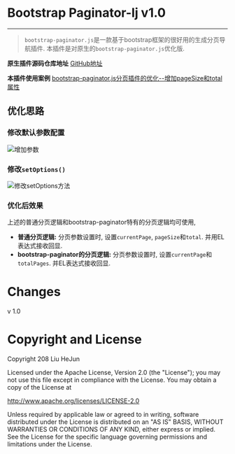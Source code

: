 # Bootstrap Paginator-lj v1.0

---


> `bootstrap-paginator.js`是一款基于bootstrap框架的很好用的生成分页导航插件.
> 本插件是对原生的`bootstrap-paginator.js`优化版.

**原生插件源码仓库地址**
[GitHub地址](https://github.com/lyonlai/bootstrap-paginator)

**本插件使用案例**
[bootstrap-paginator.js分页插件的优化--增加pageSize和total属性](http://www.jianshu.com/p/a4a969c885cf)


## 优化思路

### 修改默认参数配置
![增加参数](http://upload-images.jianshu.io/upload_images/3250317-bad01d6f64370874.png?imageMogr2/auto-orient/strip%7CimageView2/2/w/1240)

### 修改`setOptions()`
![修改setOptions方法](http://upload-images.jianshu.io/upload_images/3250317-0bc429369dede504.png?imageMogr2/auto-orient/strip%7CimageView2/2/w/1240)

### 优化后效果
上述的普通分页逻辑和bootstrap-paginator特有的分页逻辑均可使用, 
* **普通分页逻辑:** 分页参数设置时, 设置`currentPage`, `pageSize`和`total`. 并用EL表达式接收回显.
* **bootstrap-paginator的分页逻辑:** 分页参数设置时, 设置`currentPage`和`totalPages`. 并EL表达式接收回显.

# Changes

v 1.0



# Copyright and License
Copyright 208 Liu HeJun

Licensed under the Apache License, Version 2.0 (the "License");
you may not use this file except in compliance with the License.
You may obtain a copy of the License at

   <http://www.apache.org/licenses/LICENSE-2.0>

Unless required by applicable law or agreed to in writing, software
distributed under the License is distributed on an "AS IS" BASIS,
WITHOUT WARRANTIES OR CONDITIONS OF ANY KIND, either express or implied.
See the License for the specific language governing permissions and
limitations under the License.